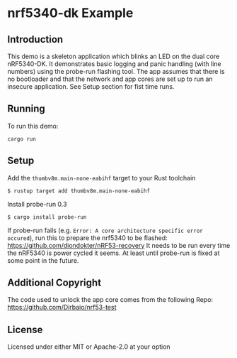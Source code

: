 # nrf5340-dk Example

## Introduction

This demo is a skeleton application which blinks an LED on the dual core nRF5340-DK. It demonstrates basic logging and panic handling (with line numbers) using the probe-run flashing tool.
The app assumes that there is no bootloader and that the network and app cores are set up to run an insecure application. See Setup section for fist time runs.

## Running

To run this demo:
```
cargo run
```

## Setup

Add the `thumbv8m.main-none-eabihf` target to your Rust toolchain
```console
$ rustup target add thumbv8m.main-none-eabihf
```

Install probe-run 0.3
```console
$ cargo install probe-run
```

If probe-run fails (e.g. `Error: A core architecture specific error occured`), run this to prepare the nrf5340 to be flashed:
https://github.com/diondokter/nRF53-recovery
It needs to be run every time the nRF5340 is power cycled it seems. At least until probe-run is fixed at some point in the future.

## Additional Copyright

The code used to unlock the app core comes from the following Repo:
https://github.com/Dirbaio/nrf53-test

## License 

Licensed under either MIT or Apache-2.0 at your option